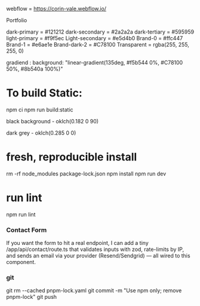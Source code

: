 webflow =    https://corin-vale.webflow.io/


Portfolio

dark-primary = #121212
dark-secondary =  #2a2a2a
dark-tertiary = #595959
light-primary = #f9f5ec
Light-secondary = #е5d4b0
Brand-0    =  #ffc447
Brand-1  = #e6ae1e
Brand-dark-2 = #C78100
Transparent =  rgba(255, 255, 255, 0)



gradiend : 
background: "linear-gradient(135deg, #f5b544 0%, #C78100 50%, #8b540a 100%)"


# To build Static: 
npm ci
npm run build:static


black background - oklch(0.182 0 90)

dark grey - oklch(0.285 0 0)


# fresh, reproducible install
rm -rf node_modules package-lock.json
npm install
npm run dev

# run lint
npm run lint


### Contact Form
If you want the form to hit a real endpoint, 
I can add a tiny /app/api/contact/route.ts that validates inputs with zod, rate-limits by IP, 
and sends an email via your provider (Resend/Sendgrid) — all wired to this component.




### git 
git rm --cached pnpm-lock.yaml
git commit -m "Use npm only; remove pnpm-lock"
git push